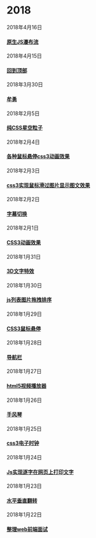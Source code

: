 # 2018
2018年4月16日
#### [原生JS瀑布流](https://mediumwave120.github.io/2018/web/2018/4/16.html)
2018年4月15日
#### [回到顶部](https://mediumwave120.github.io/2018/web/2018/4/15.html)
2018年3月30日
#### [牟勇](https://mediumwave120.github.io/2018/web/2018/3/30.html)
2018年2月5日
#### [纯CSS星空粒子](https://mediumwave120.github.io/2018/web/2018/2/5.html)
2018年2月4日
#### [各种鼠标悬停css3动画效果](https://mediumwave120.github.io/2018/web/2018/2/4.html)
2018年2月3日
#### [css3实现鼠标滑过图片显示图文效果](https://mediumwave120.github.io/2018/web/2018/2/3.html)
2018年2月2日
#### [字幕切换](https://mediumwave120.github.io/2018/web/2018/2/2.html)
2018年2月1日
#### [CSS3动画效果](https://mediumwave120.github.io/2018/web/2018/2/1.html)
2018年1月31日
#### [3D文字特效](https://mediumwave120.github.io/2018/web/2018/1/31.html)
2018年1月30日
#### [js列表图片拖拽排序](https://mediumwave120.github.io/2018/web/2018/1/30.html)
2018年1月29日
#### [CSS3鼠标悬停](https://mediumwave120.github.io/2018/web/2018/1/29.html)
2018年1月28日
#### [导航栏](https://mediumwave120.github.io/2018/web/2018/1/28.html)
2018年1月27日
#### [html5视频播放器](https://mediumwave120.github.io/2018/web/2018/1/27.html)
2018年1月26日
#### [手风琴](https://mediumwave120.github.io/2018/web/2018/1/26.html)
2018年1月25日
#### [css3电子时钟](https://mediumwave120.github.io/2018/web/2018/1/25.html)
2018年1月24日
#### [Js实现逐字在网页上打印文字](https://mediumwave120.github.io/2018/web/demo2.html)
2018年1月23日
#### [水平垂直翻转 ](https://mediumwave120.github.io/2018/web/)
2018年1月22日
#### [整理web前端面试](https://mediumwave120.github.io/2018/webFrontInterview/)

